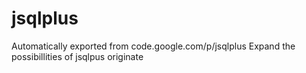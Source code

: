 # jsqlplus
Automatically exported from code.google.com/p/jsqlplus
Expand  the possibillities of jsqlpus originate
